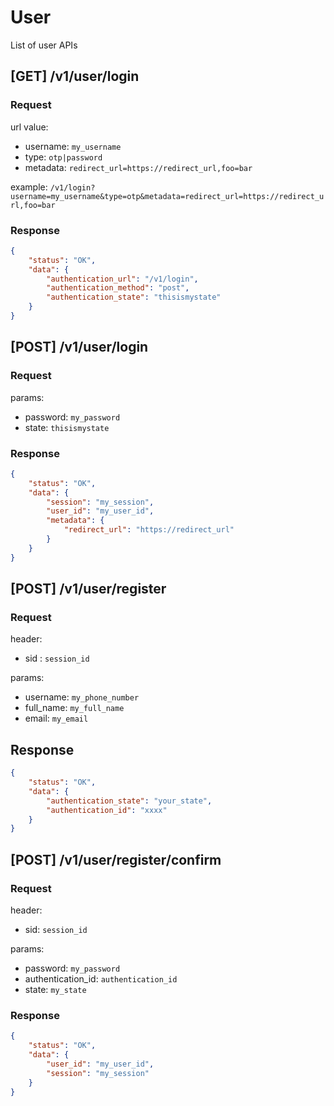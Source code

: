 # User

List of user APIs

## [GET] /v1/user/login

### Request

url value:

- username: `my_username`
- type: `otp|password`
- metadata: `redirect_url=https://redirect_url,foo=bar`

example: `/v1/login?username=my_username&type=otp&metadata=redirect_url=https://redirect_url,foo=bar`

### Response

```json
{
    "status": "OK",
    "data": {
        "authentication_url": "/v1/login",
        "authentication_method": "post",
        "authentication_state": "thisismystate"
    }
}
```

## [POST] /v1/user/login

### Request

params:

- password: `my_password`
- state: `thisismystate`

### Response

```json
{
    "status": "OK",
    "data": {
        "session": "my_session",
        "user_id": "my_user_id",
        "metadata": {
            "redirect_url": "https://redirect_url"
        }
    }
}
```

## [POST] /v1/user/register

### Request

header:

- sid : `session_id`

params:

- username: `my_phone_number`
- full_name: `my_full_name`
- email: `my_email`

## Response

```json
{
    "status": "OK",
    "data": {
        "authentication_state": "your_state",
        "authentication_id": "xxxx"
    }
}
```

## [POST] /v1/user/register/confirm

### Request

header:

- sid: `session_id`

params:

- password: `my_password`
- authentication_id: `authentication_id`
- state: `my_state`

### Response

```json
{
    "status": "OK",
    "data": {
        "user_id": "my_user_id",
        "session": "my_session"
    }
}
```
